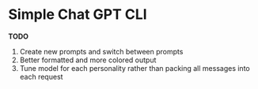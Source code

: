 # Simple Chat GPT CLI

**TODO**
1. Create new prompts and switch between prompts
2. Better formatted and more colored output
3. Tune model for each personality rather than packing all messages into each request

